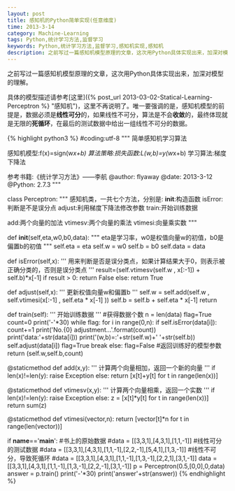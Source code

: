 ```yaml
---
layout: post
title: 感知机的Python简单实现(任意维度)
time: 2013-3-14
category: Machine-Learning
tags: Python,统计学习方法,监督学习
keywords: Python,统计学习方法,监督学习,感知机实现,感知机
description: 之前写过一篇感知机模型原理的文章，这次用Python具体实现出来，加深对模型的理解。
---
```


之前写过一篇感知机模型原理的文章，这次用Python具体实现出来，加深对模型的理解。

具体的模型描述请参考[这里]({% post_url 2013-03-02-Statical-Learning-Perceptron %} "感知机")，这里不再说明了。唯一要强调的是，感知机模型的前提是，数据必须是**线性可分**的，如果线性不可分，算法是不会**收敛**的，最终体现就是无限的**死循环**，在最后的测试数据中给出一组线性不可分的数据。


{% highlight python3 %}
#coding:utf-8
"""
简单感知机学习算法

感知机模型:f(x)=sign(w*x+b)
算法策略:损失函数:L(w,b)=y(w*x+b)
学习算法:梯度下降法

参考书籍:《统计学习方法》——李航
@author: flyaway
@date: 2013-3-12
@Python: 2.7.3
"""


class Perceptron:
  """
  感知机类，一共七个方法，分别是:
  __init__:构造函数
  isError:判断是不是误分点
  adjust:利用梯度下降法修改参数
  train:开始训练数据

  add:两个向量的加法
  vtimesv:两个向量的乘法
  vtimesi:向量乘实数
  """

  def __init__(self,eta,w0,b0,data):
    """
    eta是学习率，w0是权值向量w的初值，b0是偏置b的初值
    """
    self.eta = eta
    self.w = w0
    self.b = b0
    self.data = data

  def isError(self,x):
    '''
    用来判断是否是误分类点，如果计算结果大于0，则表示被正确分类的，否则是误分类点
    '''
    result=(self.vtimesv(self.w , x[:-1]) + self.b)*x[-1]
    if result > 0:
      return False
    else:
      return True 


  def adjust(self,x):
    '''
    更新权值向量w和偏置b
    '''
    self.w = self.add(self.w , self.vtimesi(x[:-1] , self.eta * x[-1] ))
    self.b = self.b + self.eta * x[-1]
    return
	
  def train(self):
    '''
    开始训练数据
    '''
    #获得数据个数
    n = len(data)
    flag=True
    count=0
    print('-'*30)
    while flag:
      for i in range(0,n):
        if self.isError(data[i]):
          count+=1
          print('No.{0} adjustment...'.format(count))
          print('data:'+str(data[i]))
          print('(w,b)=:'+str(self.w)+' '+str(self.b))
          self.adjust(data[i])
          flag=True
          break
        else:
          flag=False
    #返回训练好的模型参数
    return (self.w,self.b,count)

  @staticmethod
  def add(x,y):
    '''
    计算两个向量相加，返回一个新的向量
    '''
    if len(x)!=len(y):
      raise Exception
    else:
      return [x[t]+y[t] for t in range(len(x))]


  @staticmethod
  def vtimesv(x,y):
    '''
    计算两个向量相乘，返回一个实数
     '''
    if len(x)!=len(y):
      raise Exception
    else:
      z = [x[t]*y[t] for t in range(len(x))]
      return sum(z)
	
  @staticmethod
  def vtimesi(vector,n):
    return [vector[t]*n for t in range(len(vector))]


if __name__=='__main__':
  #书上的原始数据
  #data = [[3,3,1],[4,3,1],[1,1,-1]]
  #线性可分的测试数据
  #data = [[3,3,1],[4,3,1],[1,1,-1],[2,2,-1],[5,4,1],[1,3,-1]]
  #线性不可分，导致死循环
  #data = [[3,3,1],[4,3,1],[1,1,-1],[1,3,-1],[2,2,1],[3,1,-1]]
  data = [[3,3,1],[4,3,1],[1,1,-1],[1,3,-1],[2,2,-1],[3,1,-1]]
  p = Perceptron(0.5,[0,0],0,data)
  answer = p.train()
  print('-'*30)
  print('answer'+str(answer))
{% endhighlight %}


